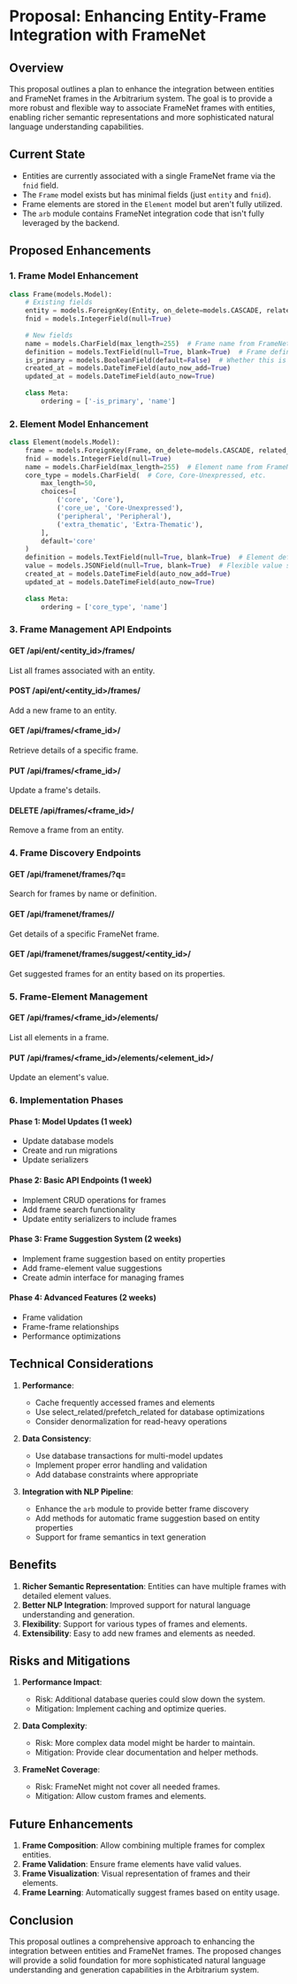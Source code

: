 # Proposal: Enhancing Entity-Frame Integration with FrameNet

## Overview

This proposal outlines a plan to enhance the integration between entities and FrameNet frames in the Arbitrarium system. The goal is to provide a more robust and flexible way to associate FrameNet frames with entities, enabling richer semantic representations and more sophisticated natural language understanding capabilities.

## Current State

- Entities are currently associated with a single FrameNet frame via the `fnid` field.
- The `Frame` model exists but has minimal fields (just `entity` and `fnid`).
- Frame elements are stored in the `Element` model but aren't fully utilized.
- The `arb` module contains FrameNet integration code that isn't fully leveraged by the backend.

## Proposed Enhancements

### 1. Frame Model Enhancement

```python
class Frame(models.Model):
    # Existing fields
    entity = models.ForeignKey(Entity, on_delete=models.CASCADE, related_name="frames")
    fnid = models.IntegerField(null=True)
    
    # New fields
    name = models.CharField(max_length=255)  # Frame name from FrameNet
    definition = models.TextField(null=True, blank=True)  # Frame definition
    is_primary = models.BooleanField(default=False)  # Whether this is the primary frame
    created_at = models.DateTimeField(auto_now_add=True)
    updated_at = models.DateTimeField(auto_now=True)
    
    class Meta:
        ordering = ['-is_primary', 'name']
```

### 2. Element Model Enhancement

```python
class Element(models.Model):
    frame = models.ForeignKey(Frame, on_delete=models.CASCADE, related_name="elements")
    fnid = models.IntegerField(null=True)
    name = models.CharField(max_length=255)  # Element name from FrameNet
    core_type = models.CharField(  # Core, Core-Unexpressed, etc.
        max_length=50,
        choices=[
            ('core', 'Core'),
            ('core_ue', 'Core-Unexpressed'),
            ('peripheral', 'Peripheral'),
            ('extra_thematic', 'Extra-Thematic'),
        ],
        default='core'
    )
    definition = models.TextField(null=True, blank=True)  # Element definition
    value = models.JSONField(null=True, blank=True)  # Flexible value storage
    created_at = models.DateTimeField(auto_now_add=True)
    updated_at = models.DateTimeField(auto_now=True)
    
    class Meta:
        ordering = ['core_type', 'name']
```

### 3. Frame Management API Endpoints

#### GET /api/ent/<entity_id>/frames/
List all frames associated with an entity.

#### POST /api/ent/<entity_id>/frames/
Add a new frame to an entity.

#### GET /api/frames/<frame_id>/
Retrieve details of a specific frame.

#### PUT /api/frames/<frame_id>/
Update a frame's details.

#### DELETE /api/frames/<frame_id>/
Remove a frame from an entity.

### 4. Frame Discovery Endpoints

#### GET /api/framenet/frames/?q=<query>
Search for frames by name or definition.

#### GET /api/framenet/frames/<fnid>/
Get details of a specific FrameNet frame.

#### GET /api/framenet/frames/suggest/<entity_id>/
Get suggested frames for an entity based on its properties.

### 5. Frame-Element Management

#### GET /api/frames/<frame_id>/elements/
List all elements in a frame.

#### PUT /api/frames/<frame_id>/elements/<element_id>/
Update an element's value.

### 6. Implementation Phases

#### Phase 1: Model Updates (1 week)
- Update database models
- Create and run migrations
- Update serializers

#### Phase 2: Basic API Endpoints (1 week)
- Implement CRUD operations for frames
- Add frame search functionality
- Update entity serializers to include frames

#### Phase 3: Frame Suggestion System (2 weeks)
- Implement frame suggestion based on entity properties
- Add frame-element value suggestions
- Create admin interface for managing frames

#### Phase 4: Advanced Features (2 weeks)
- Frame validation
- Frame-frame relationships
- Performance optimizations

## Technical Considerations

1. **Performance**:
   - Cache frequently accessed frames and elements
   - Use select_related/prefetch_related for database optimizations
   - Consider denormalization for read-heavy operations

2. **Data Consistency**:
   - Use database transactions for multi-model updates
   - Implement proper error handling and validation
   - Add database constraints where appropriate

3. **Integration with NLP Pipeline**:
   - Enhance the `arb` module to provide better frame discovery
   - Add methods for automatic frame suggestion based on entity properties
   - Support for frame semantics in text generation

## Benefits

1. **Richer Semantic Representation**: Entities can have multiple frames with detailed element values.
2. **Better NLP Integration**: Improved support for natural language understanding and generation.
3. **Flexibility**: Support for various types of frames and elements.
4. **Extensibility**: Easy to add new frames and elements as needed.

## Risks and Mitigations

1. **Performance Impact**:
   - Risk: Additional database queries could slow down the system.
   - Mitigation: Implement caching and optimize queries.

2. **Data Complexity**:
   - Risk: More complex data model might be harder to maintain.
   - Mitigation: Provide clear documentation and helper methods.

3. **FrameNet Coverage**:
   - Risk: FrameNet might not cover all needed frames.
   - Mitigation: Allow custom frames and elements.

## Future Enhancements

1. **Frame Composition**: Allow combining multiple frames for complex entities.
2. **Frame Validation**: Ensure frame elements have valid values.
3. **Frame Visualization**: Visual representation of frames and their elements.
4. **Frame Learning**: Automatically suggest frames based on entity usage.

## Conclusion

This proposal outlines a comprehensive approach to enhancing the integration between entities and FrameNet frames. The proposed changes will provide a solid foundation for more sophisticated natural language understanding and generation capabilities in the Arbitrarium system.
